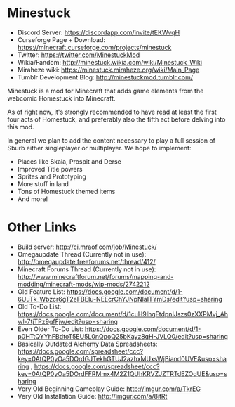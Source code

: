 Minestuck
=========

* Discord Server: https://discordapp.com/invite/tEKWvqH
* Curseforge Page + Download: https://minecraft.curseforge.com/projects/minestuck
* Twitter: https://twitter.com/MinestuckMod
* Wikia/Fandom: http://minestuck.wikia.com/wiki/Minestuck_Wiki
* Miraheze wiki: https://minestuck.miraheze.org/wiki/Main_Page
* Tumblr Development Blog: http://minestuckmod.tumblr.com/


Minestuck is a mod for Minecraft that adds game elements from the webcomic Homestuck into Minecraft.

As of right now, it's strongly recommended to have read at least the first four acts of Homestuck, and preferably also the fifth act before delving into this mod.

In general we plan to add the content necessary to play a full session of Sburb either singleplayer or multiplayer. We hope to implement:
* Places like Skaia, Prospit and Derse
* Improved Title powers
* Sprites and Prototyping
* More stuff in land
* Tons of Homestuck themed items
* And more!

Other Links
============

* Build server: http://ci.mraof.com/job/Minestuck/
* Omegaupdate Thread (Currently not in use): http://omegaupdate.freeforums.net/thread/412/
* Minecraft Forums Thread (Currently not in use): http://www.minecraftforum.net/forums/mapping-and-modding/minecraft-mods/wip-mods/2742212
* Old Feature List: https://docs.google.com/document/d/1-6UuTk_Wbzcr6gT2eFBEIu-NEEcrChYJNpNlaITYmDs/edit?usp=sharing
* Old To-Do List: https://docs.google.com/document/d/1cuH9IhgFtdpnIJszs0zXXPMvj_Ahwl-7tjTPz9gfFjw/edit?usp=sharing
* Even Older To-Do List: https://docs.google.com/document/d/1-p0HTtQYYhFBdtoT5EU5L0nQpoQ25bKayz8qH-JVLQ0/edit?usp=sharing
* Basically Outdated Alchemy Data Spreadsheets: https://docs.google.com/spreadsheet/ccc?key=0AtQP0yOa5DOrdGJTekhGTUJ2azhxMUxsWjBiand0UVE&usp=sharing , https://docs.google.com/spreadsheet/ccc?key=0AtQP0yOa5DOrdFFRMmx4M2Z1QUhKRVZJZTRTdEZOdUE&usp=sharing
* Very Old Beginning Gameplay Guide: http://imgur.com/a/TkrEG
* Very Old Installation Guide: http://imgur.com/a/8itRt
